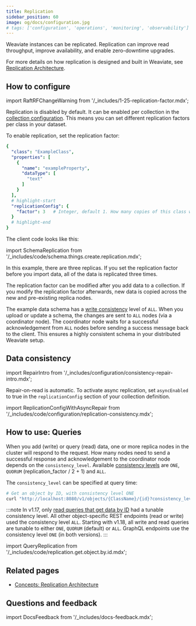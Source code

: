 ```yaml
---
title: Replication
sidebar_position: 60
image: og/docs/configuration.jpg
# tags: ['configuration', 'operations', 'monitoring', 'observability']
---
```


Weaviate instances can be replicated. Replication can improve read throughput, improve availability, and enable zero-downtime upgrades.

For more details on how replication is designed and built in Weaviate, see [Replication Architecture](../concepts/replication-architecture/index.md).

## How to configure

import RaftRFChangeWarning from '/_includes/1-25-replication-factor.mdx';

<RaftRFChangeWarning/>

Replication is disabled by default. It can be enabled per collection in the [collection configuration](../manage-data/collections.mdx#replication-settings). This means you can set different replication factors per class in your dataset.

To enable replication, set the replication factor:

```yaml
{
  "class": "ExampleClass",
  "properties": [
    {
      "name": "exampleProperty",
      "dataType": [
        "text"
      ]
    }
  ],
  # highlight-start
  "replicationConfig": {
    "factor": 3   # Integer, default 1. How many copies of this class will be stored.
  }
  # highlight-end
}
```

The client code looks like this:

import SchemaReplication from '/_includes/code/schema.things.create.replication.mdx';

<SchemaReplication/>

In this example, there are three replicas. If you set the replication factor before you import data, all of the data is replicated three times.

The replication factor can be modified after you add data to a collection. If you modify the replication factor afterwards, new data is copied across the new and pre-existing replica nodes.

The example data schema has a [write consistency](../concepts/replication-architecture/consistency.md#tunable-write-consistency) level of `ALL`. When you upload or update a schema, the changes are sent to `ALL` nodes (via a coordinator node). The coordinator node waits for a successful acknowledgement from `ALL` nodes before sending a success message back to the client. This ensures a highly consistent schema in your distributed Weaviate setup.

## Data consistency

import RepairIntro from '/_includes/configuration/consistency-repair-intro.mdx';

<RepairIntro />

Repair-on-read is automatic. To activate async replication, set `asyncEnabled` to true in the `replicationConfig` section of your collection definition.

import ReplicationConfigWithAsyncRepair from '/_includes/code/configuration/replication-consistency.mdx';

<ReplicationConfigWithAsyncRepair />

## How to use: Queries

When you add (write) or query (read) data, one or more replica nodes in the cluster will respond to the request. How many nodes need to send a successful response and acknowledgement to the coordinator node depends on the `consistency_level`. Available [consistency levels](../concepts/replication-architecture/consistency.md) are `ONE`, `QUORUM` (replication_factor / 2 + 1) and `ALL`.

The `consistency_level` can be specified at query time:

```bash
# Get an object by ID, with consistency level ONE
curl "http://localhost:8080/v1/objects/{ClassName}/{id}?consistency_level=ONE"
```

:::note
In v1.17, only [read queries that get data by ID](../manage-data/read.mdx#get-an-object-by-id) had a tunable consistency level. All other object-specific REST endpoints (read or write) used the consistency level `ALL`. Starting with v1.18, all write and read queries are tunable to either `ONE`, `QUORUM` (default) or `ALL`. GraphQL endpoints use the consistency level `ONE` (in both versions).
:::

import QueryReplication from '/_includes/code/replication.get.object.by.id.mdx';

<QueryReplication/>

## Related pages
- [Concepts: Replication Architecture](../concepts/replication-architecture/index.md)

## Questions and feedback

import DocsFeedback from '/_includes/docs-feedback.mdx';

<DocsFeedback/>

